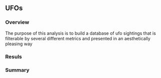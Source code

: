 ## UFOs

### Overview
The purpose of this analysis is to build a database of ufo sightings that is filterable by several different metrics and presented in an aesthetically pleasing way

### Resuls

### Summary
